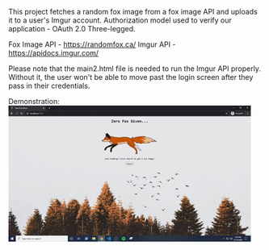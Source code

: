 This project fetches a random fox image from a fox image API and uploads it to a user's Imgur account.
Authorization model used to verify our application - OAuth 2.0 Three-legged. 

Fox Image API - https://randomfox.ca/
Imgur API - https://apidocs.imgur.com/

Please note that the main2.html file is needed to run the Imgur API properly. 
Without it, the user won't be able to move past the login screen after they pass in their credentials. 

Demonstration: 
![](projectGif.gif)
